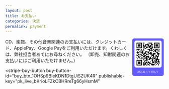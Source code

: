 ```yaml
---
layout: post
title: お支払い
categories: 決済
permalink: payment
---
```


<img src="/pics/qr_cN26rj0dDaghfGUdQT.png" align="right" width="100" />
CD、楽譜、その他音楽関連のお支払いには、クレジットカード、ApplePay、Google Payをご利用いただけます。くわしくは、弊社担当者あてにお尋ねください。
（卸売、知財関連のお支払いにはご利用いただけません。）

<script async
  src="https://js.stripe.com/v3/buy-button.js">
</script>

<stripe-buy-button
  buy-button-id="buy_btn_1OHSp9BleKDN1DtgUiSZUK4R"
  publishable-key="pk_live_bKrioLFZkCBHRreTg66yHsmM"
>
</stripe-buy-button>
